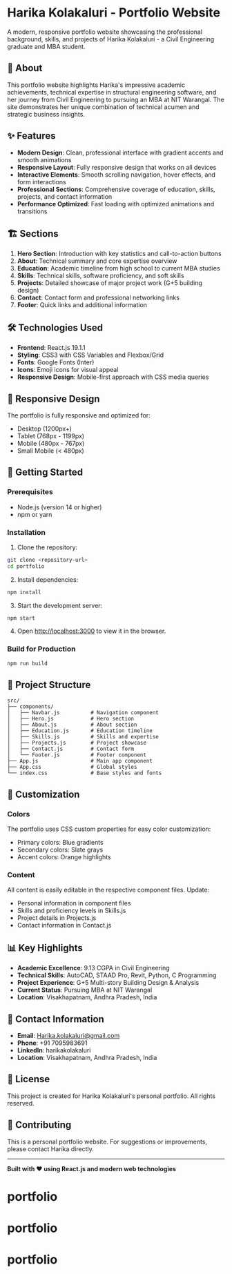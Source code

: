 # Harika Kolakaluri - Portfolio Website

A modern, responsive portfolio website showcasing the professional background, skills, and projects of Harika Kolakaluri - a Civil Engineering graduate and MBA student.

## 🚀 About

This portfolio website highlights Harika's impressive academic achievements, technical expertise in structural engineering software, and her journey from Civil Engineering to pursuing an MBA at NIT Warangal. The site demonstrates her unique combination of technical acumen and strategic business insights.

## ✨ Features

- **Modern Design**: Clean, professional interface with gradient accents and smooth animations
- **Responsive Layout**: Fully responsive design that works on all devices
- **Interactive Elements**: Smooth scrolling navigation, hover effects, and form interactions
- **Professional Sections**: Comprehensive coverage of education, skills, projects, and contact information
- **Performance Optimized**: Fast loading with optimized animations and transitions

## 🏗️ Sections

1. **Hero Section**: Introduction with key statistics and call-to-action buttons
2. **About**: Technical summary and core expertise overview
3. **Education**: Academic timeline from high school to current MBA studies
4. **Skills**: Technical skills, software proficiency, and soft skills
5. **Projects**: Detailed showcase of major project work (G+5 building design)
6. **Contact**: Contact form and professional networking links
7. **Footer**: Quick links and additional information

## 🛠️ Technologies Used

- **Frontend**: React.js 19.1.1
- **Styling**: CSS3 with CSS Variables and Flexbox/Grid
- **Fonts**: Google Fonts (Inter)
- **Icons**: Emoji icons for visual appeal
- **Responsive Design**: Mobile-first approach with CSS media queries

## 📱 Responsive Design

The portfolio is fully responsive and optimized for:
- Desktop (1200px+)
- Tablet (768px - 1199px)
- Mobile (480px - 767px)
- Small Mobile (< 480px)

## 🚀 Getting Started

### Prerequisites
- Node.js (version 14 or higher)
- npm or yarn

### Installation

1. Clone the repository:
```bash
git clone <repository-url>
cd portfolio
```

2. Install dependencies:
```bash
npm install
```

3. Start the development server:
```bash
npm start
```

4. Open [http://localhost:3000](http://localhost:3000) to view it in the browser.

### Build for Production

```bash
npm run build
```

## 📁 Project Structure

```
src/
├── components/
│   ├── Navbar.js          # Navigation component
│   ├── Hero.js            # Hero section
│   ├── About.js           # About section
│   ├── Education.js       # Education timeline
│   ├── Skills.js          # Skills and expertise
│   ├── Projects.js        # Project showcase
│   ├── Contact.js         # Contact form
│   └── Footer.js          # Footer component
├── App.js                 # Main app component
├── App.css                # Global styles
└── index.css              # Base styles and fonts
```

## 🎨 Customization

### Colors
The portfolio uses CSS custom properties for easy color customization:
- Primary colors: Blue gradients
- Secondary colors: Slate grays
- Accent colors: Orange highlights

### Content
All content is easily editable in the respective component files. Update:
- Personal information in component files
- Skills and proficiency levels in Skills.js
- Project details in Projects.js
- Contact information in Contact.js

## 📊 Key Highlights

- **Academic Excellence**: 9.13 CGPA in Civil Engineering
- **Technical Skills**: AutoCAD, STAAD Pro, Revit, Python, C Programming
- **Project Experience**: G+5 Multi-story Building Design & Analysis
- **Current Status**: Pursuing MBA at NIT Warangal
- **Location**: Visakhapatnam, Andhra Pradesh, India

## 🔗 Contact Information

- **Email**: Harika.kolakaluri@gmail.com
- **Phone**: +91 7095983691
- **LinkedIn**: harikakolakaluri
- **Location**: Visakhapatnam, Andhra Pradesh, India

## 📝 License

This project is created for Harika Kolakaluri's personal portfolio. All rights reserved.

## 🤝 Contributing

This is a personal portfolio website. For suggestions or improvements, please contact Harika directly.

---

**Built with ❤️ using React.js and modern web technologies**
# portfolio
# portfolio
# portfolio

